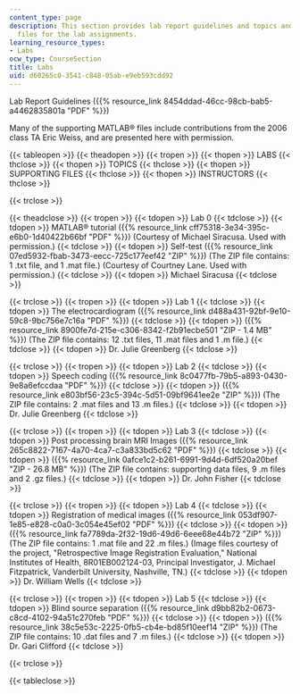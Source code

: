 ```yaml
---
content_type: page
description: This section provides lab report guidelines and topics and supporting
  files for the lab assignments.
learning_resource_types:
- Labs
ocw_type: CourseSection
title: Labs
uid: d60265c0-3541-c848-05ab-e9eb593cdd92
---
```


Lab Report Guidelines ({{% resource_link 8454ddad-46cc-98cb-bab5-a4462835801a "PDF" %}})

Many of the supporting MATLAB® files include contributions from the 2006 class TA Eric Weiss, and are presented here with permission.

{{< tableopen >}}
{{< theadopen >}}
{{< tropen >}}
{{< thopen >}}
LABS
{{< thclose >}}
{{< thopen >}}
TOPICS
{{< thclose >}}
{{< thopen >}}
SUPPORTING FILES
{{< thclose >}}
{{< thopen >}}
INSTRUCTORS
{{< thclose >}}

{{< trclose >}}

{{< theadclose >}}
{{< tropen >}}
{{< tdopen >}}
Lab 0
{{< tdclose >}}
{{< tdopen >}}
MATLAB® tutorial ({{% resource_link cff75318-3e34-395c-e6b0-1d40422b66bf "PDF" %}}) (Courtesy of Michael Siracusa. Used with permission.)
{{< tdclose >}}
{{< tdopen >}}
Self-test ({{% resource_link 07ed5932-fbab-3473-eecc-725c177eef42 "ZIP" %}}) (The ZIP file contains: 1 .txt file, and 1 .mat file.) (Courtesy of Courtney Lane. Used with permission.)
{{< tdclose >}}
{{< tdopen >}}
Michael Siracusa
{{< tdclose >}}

{{< trclose >}}
{{< tropen >}}
{{< tdopen >}}
Lab 1
{{< tdclose >}}
{{< tdopen >}}
The electrocardiogram ({{% resource_link d488a431-92bf-9e10-59c8-9bc756e7c16a "PDF" %}})
{{< tdclose >}}
{{< tdopen >}}
({{% resource_link 8900fe7d-215e-c306-8342-f2b91ecbe501 "ZIP - 1.4 MB" %}}) (The ZIP file contains: 12 .txt files, 11 .mat files and 1 .m file.)
{{< tdclose >}}
{{< tdopen >}}
Dr. Julie Greenberg
{{< tdclose >}}

{{< trclose >}}
{{< tropen >}}
{{< tdopen >}}
Lab 2
{{< tdclose >}}
{{< tdopen >}}
Speech coding ({{% resource_link 8c0477fb-79b5-a893-0430-9e8a6efccdaa "PDF" %}})
{{< tdclose >}}
{{< tdopen >}}
({{% resource_link e803bf56-23c5-394c-5d51-09bf9641ee2e "ZIP" %}}) (The ZIP file contains: 2 .mat files and 13 .m files.)
{{< tdclose >}}
{{< tdopen >}}
Dr. Julie Greenberg
{{< tdclose >}}

{{< trclose >}}
{{< tropen >}}
{{< tdopen >}}
Lab 3
{{< tdclose >}}
{{< tdopen >}}
Post processing brain MRI Images ({{% resource_link 265c8822-7167-4a70-4ca7-c3a833bd5c62 "PDF" %}})
{{< tdclose >}}
{{< tdopen >}}
({{% resource_link 0afce1c2-b261-6991-9d4d-6df520a20bef "ZIP - 26.8 MB" %}}) (The ZIP file contains: supporting data files, 9 .m files and 2 .gz files.)
{{< tdclose >}}
{{< tdopen >}}
Dr. John Fisher
{{< tdclose >}}

{{< trclose >}}
{{< tropen >}}
{{< tdopen >}}
Lab 4
{{< tdclose >}}
{{< tdopen >}}
Registration of medical images ({{% resource_link 053df907-1e85-e828-c0a0-3c054e45ef02 "PDF" %}})
{{< tdclose >}}
{{< tdopen >}}
({{% resource_link fa7789da-2f32-19d6-49d6-6eee68e44b72 "ZIP" %}}) (The ZIP file contains: 1 .mat file and 22 .m files.) (Image files courtesy of the project, "Retrospective Image Registration Evaluation," National Institutes of Health, 8R01EB002124-03, Principal Investigator, J. Michael Fitzpatrick, Vanderbilt University, Nashville, TN.)
{{< tdclose >}}
{{< tdopen >}}
Dr. William Wells
{{< tdclose >}}

{{< trclose >}}
{{< tropen >}}
{{< tdopen >}}
Lab 5
{{< tdclose >}}
{{< tdopen >}}
Blind source separation ({{% resource_link d9bb82b2-0673-c8cd-4102-94a51c270feb "PDF" %}})
{{< tdclose >}}
{{< tdopen >}}
({{% resource_link 38c5e53c-2225-0fb5-cb4e-bd85f10eef14 "ZIP" %}}) (The ZIP file contains: 10 .dat files and 7 .m files.)
{{< tdclose >}}
{{< tdopen >}}
Dr. Gari Clifford
{{< tdclose >}}

{{< trclose >}}

{{< tableclose >}}